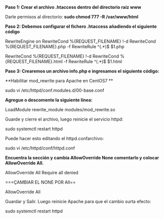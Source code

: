 **Paso 1: Crear el archivo .htaccess dentro del directorio raíz www**

Darle permisos al directorio: **sudo chmod 777 -R /var/www/html**

**Paso 2: Debemos configurar el fichero .htaccess añadiendo el siguiente código**

RewriteEngine on
RewriteCond %{REQUEST_FILENAME} !-d
RewriteCond %{REQUEST_FILENAME}.php -f
RewriteRule ^(.*)$ $1.php

RewriteCond %{REQUEST_FILENAME} !-d
RewriteCond %{REQUEST_FILENAME}.html -f
RewriteRule ^(.*)$ $1.html

**Paso 3: Crearemos un archivo info.php e ingresamos el siguiente código:**

<?php 

phpinfo();

 ?>


**Habilitar mod_rewrite para Apache en CentOS7 **

sudo vi /etc/httpd/conf.modules.d/00-base.conf
 
**Agregue o descomente la siguiente línea:**


LoadModule rewrite_module modules/mod_rewrite.so
 

Guarde y cierre el archivo, luego reinicie el servicio httpd:

sudo systemctl restart httpd

Puede hacer esto editando el httpd.confarchivo:

sudo vi /etc/httpd/conf/httpd.conf
 

**Encuentra la sección y cambia AllowOverride None comentarlo y colocar AllowOverride All.**

<Directory />
    AllowOverride All
    Require all denied
</Directory>
 

===ÇAMBIAR EL NONE POR All==

AllowOverride All

Guardar y Salir. Luego reinicie Apache para que el cambio surta efecto:


sudo systemctl restart httpd
